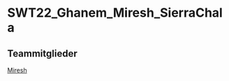 # SWT22_Ghanem_Miresh_SierraChala
## Teammitglieder

[Miresh](https://se.mathematik.uni-marburg.de/swt/ws22/Miresh)
